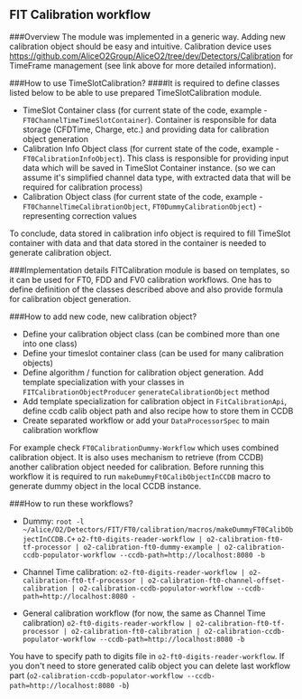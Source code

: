 ## FIT Calibration workflow

###Overview
The module was implemented in a generic way. Adding new calibration object should be easy and intuitive. Calibration device uses https://github.com/AliceO2Group/AliceO2/tree/dev/Detectors/Calibration for TimeFrame management (see link above for more detailed information).

###How to use TimeSlotCalibration?
####It is required to define classes listed below to be able to use prepared TimeSlotCalibration module.
- TimeSlot Container class (for current state of the code, example - `FT0ChannelTimeTimeSlotContainer`). Container is responsible for data storage (CFDTime, Charge, etc.) and providing data for calibration object generation
- Calibration Info Object class (for current state of the code, example - `FT0CalibrationInfoObject`). This class is responsible for providing input data which will be saved in TimeSlot Container instance. (so we can assume it's simplified channel data type, with extracted data that will be required for calibration process)
- Calibration Object class (for current state of the code, example - `FT0ChannelTimeCalibrationObject`, `FT0DummyCalibrationObject`) - representing correction values

To conclude, data stored in calibration info object is required to fill TimeSlot container with data and that data stored in  the container is needed to generate calibration object.

###Implementation details
FITCalibration module is based on templates, so it can be used for FT0, FDD and FV0 calibration workflows. One has to define definition of the classes described above and also provide formula for calibration object generation.

###How to add new code, new calibration object?
- Define your calibration object class (can be combined more than one into one class)
- Define your timeslot container class (can be used for many calibration objects)
- Define algorithm / function for calibration object generation. Add template specialization with your classes in `FITCalibrationObjectProducer` `generateCalibrationObject` method
- Add template specialization for calibration object in `FitCalibrationApi`, define ccdb calib object path and also recipe how to store them in CCDB
- Create separated workflow or add your `DataProcessorSpec` to main calibration workflow

For example check `FT0CalibrationDummy-Workflow` which uses combined calibration object. It is also uses mechanism to retrieve (from CCDB) another calibration object needed for calibration. Before running this workflow it is required to run `makeDummyFt0CalibObjectInCCDB` macro to generate dummy object in the local CCDB instance.

###How to run these workflows?
- Dummy:
`root -l ~/alice/O2/Detectors/FIT/FT0/calibration/macros/makeDummyFT0CalibObjectInCCDB.C+`
  `o2-ft0-digits-reader-workflow | o2-calibration-ft0-tf-processor | o2-calibration-ft0-dummy-example | o2-calibration-ccdb-populator-workflow --ccdb-path=http://localhost:8080 -b`
- Channel Time calibration:
`o2-ft0-digits-reader-workflow | o2-calibration-ft0-tf-processor | o2-calibration-ft0-channel-offset-calibration | o2-calibration-ccdb-populator-workflow --ccdb-path=http://localhost:8080 -`
  
- General calibration workflow (for now, the same as Channel Time calibration)
`o2-ft0-digits-reader-workflow | o2-calibration-ft0-tf-processor | o2-calibration-ft0-calibration | o2-calibration-ccdb-populator-workflow --ccdb-path=http://localhost:8080 -b`

You have to specify path to digits file in `o2-ft0-digits-reader-workflow`. If you don't need to store generated calib object you can delete last workflow part (`o2-calibration-ccdb-populator-workflow --ccdb-path=http://localhost:8080 -b`)